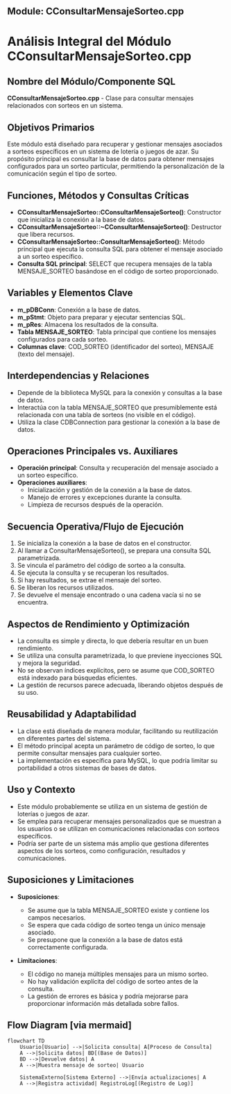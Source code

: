 ## Module: CConsultarMensajeSorteo.cpp
# Análisis Integral del Módulo CConsultarMensajeSorteo.cpp

## Nombre del Módulo/Componente SQL
**CConsultarMensajeSorteo.cpp** - Clase para consultar mensajes relacionados con sorteos en un sistema.

## Objetivos Primarios
Este módulo está diseñado para recuperar y gestionar mensajes asociados a sorteos específicos en un sistema de lotería o juegos de azar. Su propósito principal es consultar la base de datos para obtener mensajes configurados para un sorteo particular, permitiendo la personalización de la comunicación según el tipo de sorteo.

## Funciones, Métodos y Consultas Críticas
- **CConsultarMensajeSorteo::CConsultarMensajeSorteo()**: Constructor que inicializa la conexión a la base de datos.
- **CConsultarMensajeSorteo::~CConsultarMensajeSorteo()**: Destructor que libera recursos.
- **CConsultarMensajeSorteo::ConsultarMensajeSorteo()**: Método principal que ejecuta la consulta SQL para obtener el mensaje asociado a un sorteo específico.
- **Consulta SQL principal**: SELECT que recupera mensajes de la tabla MENSAJE_SORTEO basándose en el código de sorteo proporcionado.

## Variables y Elementos Clave
- **m_pDBConn**: Conexión a la base de datos.
- **m_pStmt**: Objeto para preparar y ejecutar sentencias SQL.
- **m_pRes**: Almacena los resultados de la consulta.
- **Tabla MENSAJE_SORTEO**: Tabla principal que contiene los mensajes configurados para cada sorteo.
- **Columnas clave**: COD_SORTEO (identificador del sorteo), MENSAJE (texto del mensaje).

## Interdependencias y Relaciones
- Depende de la biblioteca MySQL para la conexión y consultas a la base de datos.
- Interactúa con la tabla MENSAJE_SORTEO que presumiblemente está relacionada con una tabla de sorteos (no visible en el código).
- Utiliza la clase CDBConnection para gestionar la conexión a la base de datos.

## Operaciones Principales vs. Auxiliares
- **Operación principal**: Consulta y recuperación del mensaje asociado a un sorteo específico.
- **Operaciones auxiliares**: 
  - Inicialización y gestión de la conexión a la base de datos.
  - Manejo de errores y excepciones durante la consulta.
  - Limpieza de recursos después de la operación.

## Secuencia Operativa/Flujo de Ejecución
1. Se inicializa la conexión a la base de datos en el constructor.
2. Al llamar a ConsultarMensajeSorteo(), se prepara una consulta SQL parametrizada.
3. Se vincula el parámetro del código de sorteo a la consulta.
4. Se ejecuta la consulta y se recuperan los resultados.
5. Si hay resultados, se extrae el mensaje del sorteo.
6. Se liberan los recursos utilizados.
7. Se devuelve el mensaje encontrado o una cadena vacía si no se encuentra.

## Aspectos de Rendimiento y Optimización
- La consulta es simple y directa, lo que debería resultar en un buen rendimiento.
- Se utiliza una consulta parametrizada, lo que previene inyecciones SQL y mejora la seguridad.
- No se observan índices explícitos, pero se asume que COD_SORTEO está indexado para búsquedas eficientes.
- La gestión de recursos parece adecuada, liberando objetos después de su uso.

## Reusabilidad y Adaptabilidad
- La clase está diseñada de manera modular, facilitando su reutilización en diferentes partes del sistema.
- El método principal acepta un parámetro de código de sorteo, lo que permite consultar mensajes para cualquier sorteo.
- La implementación es específica para MySQL, lo que podría limitar su portabilidad a otros sistemas de bases de datos.

## Uso y Contexto
- Este módulo probablemente se utiliza en un sistema de gestión de loterías o juegos de azar.
- Se emplea para recuperar mensajes personalizados que se muestran a los usuarios o se utilizan en comunicaciones relacionadas con sorteos específicos.
- Podría ser parte de un sistema más amplio que gestiona diferentes aspectos de los sorteos, como configuración, resultados y comunicaciones.

## Suposiciones y Limitaciones
- **Suposiciones**:
  - Se asume que la tabla MENSAJE_SORTEO existe y contiene los campos necesarios.
  - Se espera que cada código de sorteo tenga un único mensaje asociado.
  - Se presupone que la conexión a la base de datos está correctamente configurada.
  
- **Limitaciones**:
  - El código no maneja múltiples mensajes para un mismo sorteo.
  - No hay validación explícita del código de sorteo antes de la consulta.
  - La gestión de errores es básica y podría mejorarse para proporcionar información más detallada sobre fallos.
## Flow Diagram [via mermaid]
```mermaid
flowchart TD
    Usuario[Usuario] -->|Solicita consulta| A[Proceso de Consulta]
    A -->|Solicita datos| BD[(Base de Datos)]
    BD -->|Devuelve datos| A
    A -->|Muestra mensaje de sorteo| Usuario
    
    SistemaExterno[Sistema Externo] -->|Envía actualizaciones| A
    A -->|Registra actividad| RegistroLog[(Registro de Log)]
```

